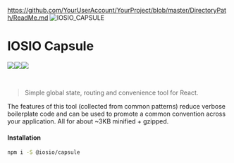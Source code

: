 https://github.com/YourUserAccount/YourProject/blob/master/DirectoryPath/ReadMe.md
![IOSIO_CAPSULE](https://raw.githubusercontent.com/iosio/capsule/master/capsuleLogo.svg?sanitize=true "IOSIO_CAPSULE")
# IOSIO Capsule
<img src="https://img.shields.io/circleci/project/github/iosio/capsule.svg?style=flat-square" /><img src="https://img.shields.io/npm/v/@iosio/capsule.svg?style=flat-square" /><img src="https://img.shields.io/bundlephobia/minzip/@iosio/capsule.svg?style=flat-square" />

<br/>

> Simple global state, routing and convenience tool for React.
 

The features of this tool (collected from common patterns) reduce
verbose boilerplate code and can be used to promote a common
convention across your application. All for about ~3KB minified + gzipped.


#### Installation 

```sh
npm i -S @iosio/capsule
```


